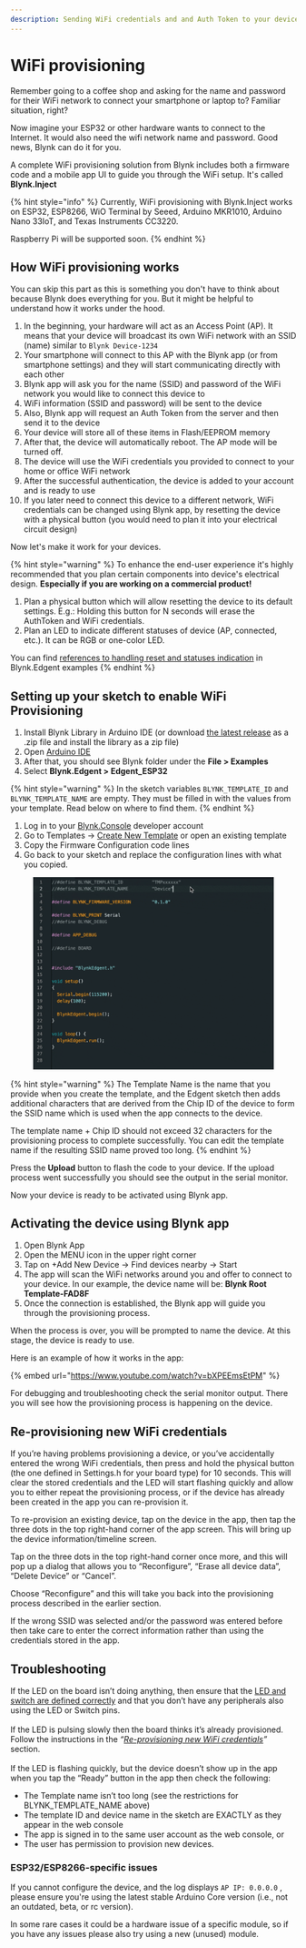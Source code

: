 ```yaml
---
description: Sending WiFi credentials and and Auth Token to your device
---
```


# WiFi provisioning

Remember going to a coffee shop and asking for the name and password for their WiFi network to connect your smartphone or laptop to? Familiar situation, right?

Now imagine your ESP32 or other hardware wants to connect to the Internet. It would also need the wifi network name and password. Good news, Blynk can do it for you.

A complete WiFi provisioning solution from Blynk includes both a firmware code and a mobile app UI to guide you through the WiFi setup. It's called **Blynk.Inject**

{% hint style="info" %}
Currently, WiFi provisioning with Blynk.Inject works on ESP32, ESP8266, WiO Terminal by Seeed, Arduino MKR1010, Arduino Nano 33IoT, and Texas Instruments CC3220.

Raspberry Pi will be supported soon.
{% endhint %}

## **How WiFi provisioning works**

You can skip this part as this is something you don't have to think about because Blynk does everything for you. But it might be helpful to understand how it works under the hood.

1. In the beginning, your hardware will act as an Access Point (AP). It means that your device will broadcast its own WiFi network with an SSID (name) similar to `Blynk Device-1234`
2. Your smartphone will connect to this AP with the Blynk app (or from smartphone settings) and they will start communicating directly with each other
3. Blynk app will ask you for the name (SSID) and password of the WiFi network you would like to connect this device to
4. WiFi information (SSID and password) will be sent to the device
5. Also, Blynk app will request an Auth Token from the server and then send it to the device
6. Your device will store all of these items in Flash/EEPROM memory
7. After that, the device will automatically reboot. The AP mode will be turned off.
8. The device will use the WiFi credentials you provided to connect to your home or office WiFi network
9. After the successful authentication, the device is added to your account and is ready to use
10. If you later need to connect this device to a different network, WiFi credentials can be changed using Blynk app, by resetting the device with a physical button (you would need to plan it into your electrical circuit design)

Now let's make it work for your devices.

{% hint style="warning" %}
To enhance the end-user experience it's highly recommended that you plan certain components into device's electrical design. **Especially if you are working on a commercial product!**

1. Plan a physical button which will allow resetting the device to its default settings. E.g.: Holding this button for N seconds will erase the AuthToken and WiFi credentials.
2. Plan an LED to indicate different statuses of device (AP, connected, etc.). It can be RGB or one-color LED.

You can find [references to handling reset and statuses indication](https://docs.blynk.io/en/getting-started/template-quick-setup/prepare-code#defining-your-physical-button-and-led) in Blynk.Edgent examples
{% endhint %}

## Setting up your sketch to enable WiFi Provisioning

1. Install Blynk Library in Arduino IDE (or download [the latest release](https://github.com/blynkkk/blynk-library/releases/latest) as a .zip file and install the library as a zip file)
2. Open [Arduino IDE](https://www.arduino.cc/en/software)
3. After that, you should see Blynk folder under the **File > Examples**
4. Select **Blynk.Edgent > Edgent\_ESP32**

{% hint style="warning" %}
In the sketch variables `BLYNK_TEMPLATE_ID` and `BLYNK_TEMPLATE_NAME` are empty. They must be filled in with the values from your template. Read below on where to find them.
{% endhint %}

1. Log in to your [Blynk.Console](https://blynk.cloud/) developer account
2. Go to Templates -> [Create New Template](../template-quick-setup/#create-a-template) or open an existing template
3. Copy the Firmware Configuration code lines
4. Go back to your sketch and replace the configuration lines with what you copied.

<figure><img src="../../.gitbook/assets/prepare-code.gif" alt=""><figcaption></figcaption></figure>

{% hint style="warning" %}
The Template Name is the name that you provide when you create the template, and the Edgent sketch then adds additional characters that are derived from the Chip ID of the device to form the SSID name which is used when the app connects to the device.

The template name + Chip ID should not exceed 32 characters for the provisioning process to complete successfully. You can edit the template name if the resulting SSID name proved too long.
{% endhint %}

Press the **Upload** button to flash the code to your device. If the upload process went successfully you should see the output in the serial monitor.

Now your device is ready to be activated using Blynk app.

## Activating the device using Blynk app

1. Open Blynk App
2. Open the MENU icon in the upper right corner
3. Tap on +Add New Device -> Find devices nearby -> Start
4. The app will scan the WiFi networks around you and offer to connect to your device. In our example, the device name will be: **Blynk Root Template-FAD8F**
5. Once the connection is established, the Blynk app will guide you through the provisioning process.

When the process is over, you will be prompted to name the device. At this stage, the device is ready to use.

Here is an example of how it works in the app:

{% embed url="https://www.youtube.com/watch?v=bXPEEmsEtPM" %}

For debugging and troubleshooting check the serial monitor output. There you will see how the provisioning process is happening on the device.

## Re-provisioning new WiFi credentials

If you’re having problems provisioning a device, or you’ve accidentally entered the wrong WiFi credentials, then press and hold the physical button (the one defined in Settings.h for your board type) for 10 seconds. This will clear the stored credentials and the LED will start flashing quickly and allow you to either repeat the provisioning process, or if the device has already been created in the app you can re-provision it.

To re-provision an existing device, tap on the device in the app, then tap the three dots in the top right-hand corner of the app screen. This will bring up the device information/timeline screen.

Tap on the three dots in the top right-hand corner once more, and this will pop up a dialog that allows you to “Reconfigure”, “Erase all device data”, “Delete Device” or “Cancel”.

Choose “Reconfigure” and this will take you back into the provisioning process described in the earlier section.

If the wrong SSID was selected and/or the password was entered before then take care to enter the correct information rather than using the credentials stored in the app.

## Troubleshooting

If the LED on the board isn’t doing anything, then ensure that the [LED and switch are defined correctly](https://docs.blynk.io/en/getting-started/template-quick-setup/prepare-code#defining-your-physical-button-and-led) and that you don’t have any peripherals also using the LED or Switch pins.\
\
If the LED is pulsing slowly then the board thinks it’s already provisioned. Follow the instructions in the _“_[_Re-provisioning new WiFi credentials_](https://docs.blynk.io/en/getting-started/activating-devices/blynk-edgent-wifi-provisioning#re-provisioning-new-wifi-credentials)_”_ section.\
\
If the LED is flashing quickly, but the device doesn’t show up in the app when you tap the “Ready” button in the app then check the following:

* The Template name isn’t too long (see the restrictions for BLYNK\_TEMPLATE\_NAME above)
* The template ID and device name in the sketch are EXACTLY as they appear in the web console
* The app is signed in to the same user account as the web console, or
* The user has permission to provision new devices.

### ESP32/ESP8266-specific issues

If you cannot configure the device, and the log displays `AP IP: 0.0.0.0` , please ensure you're using the latest stable Arduino Core version (i.e., not an outdated, beta, or rc version).

In some rare cases it could be a hardware issue of a specific module, so if you have any issues please also try using a new (unused) module.
